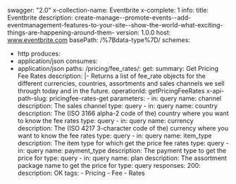 swagger: "2.0"
x-collection-name: Eventbrite
x-complete: 1
info:
  title: Eventbrite
  description: create-manage--promote-events--add-eventmanagement-features-to-your-site--show-the-world-what-exciting-things-are-happening-around-them-
  version: 1.0.0
host: www.eventbrite.com
basePath: /%7Bdata-type%7D/
schemes:
- http
produces:
- application/json
consumes:
- application/json
paths:
  /pricing/fee_rates/:
    get:
      summary: Get Pricing Fee Rates
      description: |-
        Returns a list of fee_rate objects for the different
        currencies, countries, assortments and sales channels we sell through
        today and in the future.
      operationId: getPricingFeeRates
      x-api-path-slug: pricingfee-rates-get
      parameters:
      - in: query
        name: channel
        description: The sales channel
        type: query
      - in: query
        name: country
        description: The (ISO 3166 alpha-2 code of the) country where you want to
          know the fee rates
        type: query
      - in: query
        name: currency
        description: The (ISO 4217 3-character code of the) currency where you want
          to know the fee rates
        type: query
      - in: query
        name: item_type
        description: The item type for which get the price fee rates
        type: query
      - in: query
        name: payment_type
        description: The payment type to get the price for
        type: query
      - in: query
        name: plan
        description: The assortment package name to get the price for
        type: query
      responses:
        200:
          description: OK
      tags:
      - Pricing
      - Fee
      - Rates